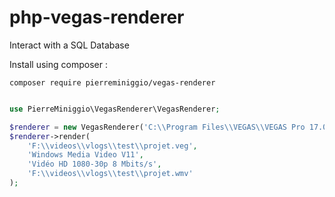 # php-vegas-renderer
Interact with a SQL Database

Install using composer :
```
composer require pierreminiggio/vegas-renderer
```

```php

use PierreMiniggio\VegasRenderer\VegasRenderer;

$renderer = new VegasRenderer('C:\\Program Files\\VEGAS\\VEGAS Pro 17.0\\vegas170.exe');
$renderer->render(
    'F:\\videos\\vlogs\\test\\projet.veg',
    'Windows Media Video V11',
    'Vidéo HD 1080-30p 8 Mbits/s',
    'F:\\videos\\vlogs\\test\\projet.wmv'
);

```
